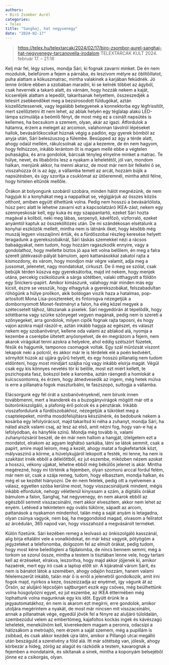 ```yaml
---
authors:
- Biró Zsombor Aurél
categories:
- Telex
title: "Sanghaj, hat negyvenegy"
date: "2024-02-17"
---
```


> https://telex.hu/telextarcak/2024/02/17/biro-zsombor-aurel-sanghaj-hat-negyvenegy-tarcanovella-irodalom
>TELEXTÁRCÁK KULT 2024. február 17. – 21:16

Kelj már fel, légy szíves, mondja Sári, ki fognak zavarni minket. De én nem mozdulok, belefúrom a fejem a párnába, és leszívom mélyre az öblítőillatot, puha alattam a kókuszmatrac, mintha valakinek a karjában feküdnék. Jó lenne örökre ebben a szobában maradni, ki se kelnék többet az ágyból, csak hevernék a takaró alatt, és várnám, hogy hozzák nekem a kaját, kicseréljék alattam a lepedőt, takarítsanak helyettem, összeszedjék a telesírt zsebkendőket meg a bezsírosodott füldugókat, aztán kiszellőztessenek, vagy legalább betegyenek a konnektorba egy légfrissítőt, mert szellőztetni itt nem lehet, az ablak helyén egy téglalap alakú LED-lámpa szimulálja a beömlő fényt, de most még ez a csinált napsütés is kellemes, ha becsukom a szemem, olyan, akár az igazi. Átfordulok a hátamra, érzem a meleget az arcomon, valahonnan távolról lépéseket hallok, bevásárlókocsikat húznak végig a padlón, egy gyerek bömböl az anyja után, Sári beleszuszog a fülembe. Besüpped az ágy a térde alatt, ahogy odaül mellém, rákulcsolnak az ujjai a kezemre, de én nem hagyom, hogy felhúzzon, inkább lerántom őt is magam mellé ebbe a végtelen puhaságba, és arra gondolok, bárcsak tényleg elnyelne minket a matrac. Te hülye, nevet, és libabőrös lesz a nyakam a leheletétől, jól van, mondom halkan, menjünk akkor, ha menni akarsz, de most már nem bír felkelni ő se, visszahúzza őt is az ágy, a vállamba temeti az arcát, hozzám bújik a napsütésben, és úgy szorítja a csuklómat az ütőeremnél, mintha attól félne, hogy hirtelen eltűnök mellőle.

Órákon át bolyongunk szobáról szobára, minden hálót megnézünk, de nem hagyjuk ki a konyhákat meg a nappalikat se, végigjárjuk az összes közös otthont, amiben együtt élhettünk volna. Pedig nem hosszú a bevásárlólista, húsz perc alatt le lehetne zavarni ezt a kapcsolatzáró IKEA-zást, nekem egy szennyeskosár kell, egy kuka és egy szappantartó, ezeket Sári hozta magával a koliból, neki meg lábas, serpenyő, kávéfőző, vízforraló, ezeket anyámtól kaptuk az összeköltözés után. De mi szándékosan elsétálunk a konyhai eszközök mellett, mintha nem is látnánk őket, hogy később még muszáj legyen visszajönni értük, és a fürdőszobai részleg keresése helyett leragadunk a gyerekszobáknál, Sári táskás szemekkel nézi a rácsos babaágyakat, nem tudom, hogy hozzám ragaszkodik ennyire, vagy a gondolathoz, hogy mellette biztos jó apa lett volna belőlem, én meg a falra szerelt játékvasút-pályát bámulom, apró kattanásokkal zakatol rajta a kismozdony, és várom, hogy mondjon már végre valamit, adja meg a jussomat, jelenetet, nagy mondatokat, cirkuszt. De ő meg se szólal, csak bebújik térden kúszva egy gyereksátorba, majd int nekem, hogy menjek utána, percekig csókolózunk a sárga sötétben, valaki otthagyott a földön egy Snickers-papírt. Amikor kimászunk, valahogy már minden más egy kicsit, észre se vesszük, hogy elhagytuk a gyerekszobákat, felszabadultan röhögünk a hülye prolikon, akik boldogan viszik haza a hatalmas, pop-artosított Mona Lisa-posztereket, és fintorogva nézegetjük a dombornyomott Monet-festményt a falon, ha elég közel megyek a szétecsetelt tájhoz, látszanak a pixelek. Sári negyedórán át tépelődik, hogy sötétbarna vagy szürke szőnyeget vegyen magának, pedig nem is szereti a szőnyegeket, arra gondolok, milyen cipők fognak rajta taposni, és hogy vajon azokra majd rászól-e, aztán inkább hagyja az egészet, és választ nekem egy szobanövényt, kellene oda valami az ablakod alá, nyomja a kezembe a cserépbe ültetett anyósnyelvet, de én megrázom a fejem, nem akarok virágokat tenni azokra a helyekre, ahol eddig szétszórt füzetek, fésűk és hajgumik, tamponos csomagok voltak. Egy szál műrózsát viszont lekapok neki a polcról, és akkor már le is térdelek elé a poén kedvéért, sörnyitót húzok az ujjára gyűrű helyett, és egy hosszú pillanatig nem tudom eldönteni, hogy most mindjárt szájba rúg vagy inkább elsírja magát. Végül csak egy kis könnyes nevetés tör ki belőle, most ezt miért kellett, te pszichopata fasz, bokszol bele a karomba, aztán ráengedi a homlokát a kulcscsontomra, és érzem, hogy átnedvesedik az ingem, még hetek múlva is erre a pillanatra fogok maszturbálni, te faszszopó, suttogja a vállamba.

Elácsorgunk egy fél órát a szobanövényeknél, nem bírunk innen továbbmenni, mert a leanderek és a buzogányvirágok mögött már ott a bútorönkiszolgáló, a plafonig érő polcok és a pénztárak. Inkább visszafordulunk a fürdőszobákhoz, nézegetjük a tükröket meg a csaptelepeket, mintha mosdófelújításra készülnénk, és bedobunk nekem a kosárba egy lefolyórácsot, majd takarítsd ki néha a zuhanyt, mondja Sári, ha nálad alszik valami csaj, az lesz az első, amit nézni fog, hogy van-e haj a lefolyódban, és hányféle színű. Mondja még tovább is, valami zuhanyrózsáról beszél, de én már nem hallom a hangját, ízlelgetem ezt a mondatot, elrakom az agyam leghátsó sarkába, látni se látok semmit, csak a papírt, amire majd leírom, meg a kezét, ahogy matat a fogkefetartók közt, mályvaszínű a körme, a hüvelykujjáról lekopott a festék, mi lenne, ha nem is szakítást írnék ebből a délelőttből, ez jut eszembe, miközben nézem azokat a hosszú, vékony ujjakat, lehetne ebből még békülős jelenet is akár. Mintha megérezné, hogy mi történik a fejemben, olyan szomorú arccal fordul felém, már nem sír, csak a szája remeg, tudom, hogy elbasztam, mondja halkan, és még el se kezdtél hiányozni. De én nem felelek, pedig ott a nyelvemen a válasz, egyetlen szóba kerülne most, hogy visszacsináljunk mindent, mégis inkább elfordulok, nehogy véletlenül kinyissam a szám, a digitális órákat bámulom a falon, Sanghaj, hat negyvenegy, én nem akarok ebből az egészből semmit visszacsinálni, mert akkor elveszítem, akkor nem lehet az enyém. Letéved a tekintetem egy ovális tükörre, sápadt az arcom, pattanások a nyakamon mindenhol, talán még a saját anyám is letagadna, olyan csúnya vagyok, nem baj, ha meggondolod magad, olvasom a feliratot az árcédulán, 365 napod van, hogy visszahozd a megvásárolt terméket.

Külön fizetünk. Sári kezében remeg a leolvasó az önkiszolgáló kasszánál, alig bírja eltalálni vele a vonalkódokat, én már kész vagyok, pötyögöm a jegyzeteket a telefonomba, dolgozom fel az elmúlt órákat, pedig tudom, hogy most kéne beledögleni a fájdalomba, de nincs bennem semmi, még a torkom se szorul össze, mintha a testem is tisztában lenne vele, hogy tartani kell az érzéseket, elrakva, leszorítva, hogy majd akkor jöjjenek ki, amikor hazaérek, mert egy író csak a laptop előtt sír. A kijáratnál várom Sárit, és nem is bánatot látok a szemében, ahogy odajön hozzám, hanem valami félelemszerűt inkább, talán már ő is erről a jelenetről gondolkozik, amit írni fogok majd, nyirkos a keze, összeizzadja az enyémet, így vágunk át az Örsön, az aluljáró lépcsőjén sajtburgert eszik egy csöves, még beülhettünk volna húsgolyózni egyet, ez jut eszembe, az IKEA éttermében még lophattunk volna magunknak egy kis időt. Együtt érünk le a jegyautomatákhoz, én nem is akarom ezt megírni, erre gondolok, amikor utoljára megérintem a nyakát, de most már nincsen mit visszacsinálni, annak a pillanatnak vége, egyedül jövök fel a fényre az aluljáró túloldalán, szembezúdul velem az embertömeg, kajafoltos kockás ingek és kávészagú leheletek, menekülnöm kell, kiverekedem magam a peronra, odacsípi a hátizsákom a metróajtó, nem érzem a saját szemem, még a pupillám is zsibbad, és csak akkor kezdek újra látni, amikor a Pillangó utcai megálló után beszáguld a szerelvény a föld alá. Itt már sötétség van, jólesik, ahogy körbezár a hideg, zörög az alagút és rázkódik a testem, kavarognak a fejemben a mondataink, és sikítanak a sínek, mintha a koponyám belsejéből jönne ez a csikorgás, olyan.
